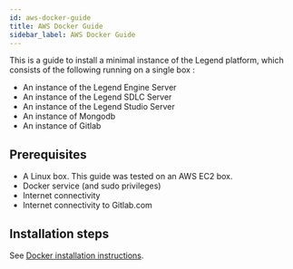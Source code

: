 ```yaml
---
id: aws-docker-guide
title: AWS Docker Guide
sidebar_label: AWS Docker Guide
---
```


This is a guide to install a minimal instance of the Legend platform, which consists of the following running on a single box :
* An instance of the Legend Engine Server
* An instance of the Legend SDLC Server 
* An instance of the Legend Studio Server 
* An instance of Mongodb 
* An instance of Gitlab

## Prerequisites

* A Linux box. This guide was tested on an AWS EC2 box.
* Docker service (and sudo privileges)
* Internet connectivity 
* Internet connectivity to Gitlab.com 

## Installation steps

See [Docker installation instructions](https://github.com/finos/legend/tree/master/installers/aws-docker).
